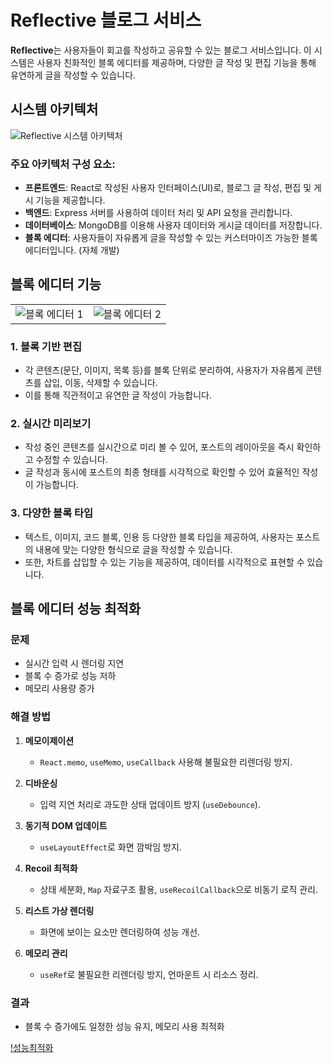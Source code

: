 # Reflective 블로그 서비스

**Reflective**는 사용자들이 회고를 작성하고 공유할 수 있는 블로그 서비스입니다. 이 시스템은 사용자 친화적인 블록 에디터를 제공하며, 다양한 글 작성 및 편집 기능을 통해 유연하게 글을 작성할 수 있습니다.

## 시스템 아키텍처

![Reflective 시스템 아키텍처](https://assetkungya.s3.ap-northeast-2.amazonaws.com/reflective.png)

### 주요 아키텍처 구성 요소:

- **프론트엔드**: React로 작성된 사용자 인터페이스(UI)로, 블로그 글 작성, 편집 및 게시 기능을 제공합니다.
- **백엔드**: Express 서버를 사용하여 데이터 처리 및 API 요청을 관리합니다.
- **데이터베이스**: MongoDB를 이용해 사용자 데이터와 게시글 데이터를 저장합니다.
- **블록 에디터**: 사용자들이 자유롭게 글을 작성할 수 있는 커스터마이즈 가능한 블록 에디터입니다. (자체 개발)

## 블록 에디터 기능

<table>
  <tr>
    <td><img src="https://assetkungya.s3.ap-northeast-2.amazonaws.com/%E1%84%82%E1%85%A1%E1%84%8B%E1%85%B4-%E1%84%83%E1%85%A9%E1%86%BC%E1%84%8B%E1%85%A7%E1%86%BC%E1%84%89%E1%85%A1%E1%86%BC-3.gif" alt="블록 에디터 1" /></td>
    <td><img src="https://assetkungya.s3.ap-northeast-2.amazonaws.com/%E1%84%82%E1%85%A1%E1%84%8B%E1%85%B4-%E1%84%83%E1%85%A9%E1%86%BC%E1%84%8B%E1%85%A7%E1%86%BC%E1%84%89%E1%85%A1%E1%86%BC-4.gif" alt="블록 에디터 2" /></td>
  </tr>
</table>

### 1. **블록 기반 편집**

- 각 콘텐츠(문단, 이미지, 목록 등)를 블록 단위로 분리하여, 사용자가 자유롭게 콘텐츠를 삽입, 이동, 삭제할 수 있습니다.
- 이를 통해 직관적이고 유연한 글 작성이 가능합니다.

### 2. **실시간 미리보기**

- 작성 중인 콘텐츠를 실시간으로 미리 볼 수 있어, 포스트의 레이아웃을 즉시 확인하고 수정할 수 있습니다.
- 글 작성과 동시에 포스트의 최종 형태를 시각적으로 확인할 수 있어 효율적인 작성이 가능합니다.

### 3. **다양한 블록 타입**

- 텍스트, 이미지, 코드 블록, 인용 등 다양한 블록 타입을 제공하여, 사용자는 포스트의 내용에 맞는 다양한 형식으로 글을 작성할 수 있습니다.
- 또한, 차트를 삽입할 수 있는 기능을 제공하여, 데이터를 시각적으로 표현할 수 있습니다.

## 블록 에디터 성능 최적화

### 문제

- 실시간 입력 시 렌더링 지연
- 블록 수 증가로 성능 저하
- 메모리 사용량 증가

### 해결 방법

1. **메모이제이션**

   - `React.memo`, `useMemo`, `useCallback` 사용해 불필요한 리렌더링 방지.

2. **디바운싱**

   - 입력 지연 처리로 과도한 상태 업데이트 방지 (`useDebounce`).

3. **동기적 DOM 업데이트**

   - `useLayoutEffect`로 화면 깜박임 방지.

4. **Recoil 최적화**

   - 상태 세분화, `Map` 자료구조 활용, `useRecoilCallback`으로 비동기 로직 관리.

5. **리스트 가상 렌더링**

   - 화면에 보이는 요소만 렌더링하여 성능 개선.

6. **메모리 관리**
   - `useRef`로 불필요한 리렌더링 방지, 언마운트 시 리소스 정리.

### 결과

- 블록 수 증가에도 일정한 성능 유지, 메모리 사용 최적화

[!성능최적화](https://assetkungya.s3.ap-northeast-2.amazonaws.com/%E1%84%89%E1%85%B3%E1%84%8F%E1%85%B3%E1%84%85%E1%85%B5%E1%86%AB%E1%84%89%E1%85%A3%E1%86%BA+2025-03-14+%E1%84%8B%E1%85%A9%E1%84%92%E1%85%AE+11.45.12.png)

